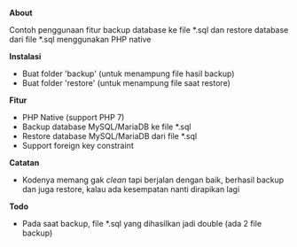 **About**

Contoh penggunaan fitur backup database ke file *.sql dan restore database dari file *.sql menggunakan PHP native

**Instalasi**

- Buat folder 'backup' (untuk menampung file hasil backup)
- Buat folder 'restore' (untuk menampung file saat restore)

**Fitur**
- PHP Native (support PHP 7)
- Backup database MySQL/MariaDB ke file *.sql
- Restore database MySQL/MariaDB dari file *.sql
- Support foreign key constraint

**Catatan**

- Kodenya memang gak *clean* tapi berjalan dengan baik, berhasil backup dan juga restore, kalau ada kesempatan nanti dirapikan lagi

**Todo**
- Pada saat backup, file *.sql yang dihasilkan jadi double (ada 2 file backup)